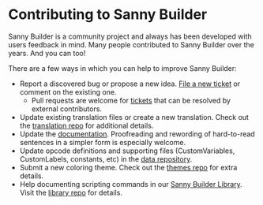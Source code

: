 # Contributing to Sanny Builder

Sanny Builder is a community project and always has been developed with users feedback in mind. 
Many people contributed to Sanny Builder over the years. And you can too! 

There are a few ways in which you can help to improve Sanny Builder:


* Report a discovered bug or propose a new idea. [File a new ticket](https://github.com/sannybuilder/dev/issues) or comment on the existing one.
  * Pull requests are welcome for [tickets](https://github.com/sannybuilder/dev/issues?q=is%3Aissue+is%3Aopen+label%3A%22contributions+welcome%22) that can be resolved by external contributors.
* Update existing translation files or create a new translation. Check out the [translation repo](https://github.com/sannybuilder/translations) for additional details.
* Update the [documentation](https://github.com/sannybuilder/docs). Proofreading and rewording of hard-to-read sentences in a simpler form is especially welcome. 
* Update opcode definitions and supporting files (CustomVariables, CustomLabels, constants, etc) in the [data repository](https://github.com/sannybuilder/data).
* Submit a new coloring theme. Check out the [themes repo](https://github.com/sannybuilder/themes) for extra details.
* Help documenting scripting commands in our [Sanny Builder Library](https://library.sannybuilder.com). Visit the [library repo](https://github.com/sannybuilder/library) for details.
